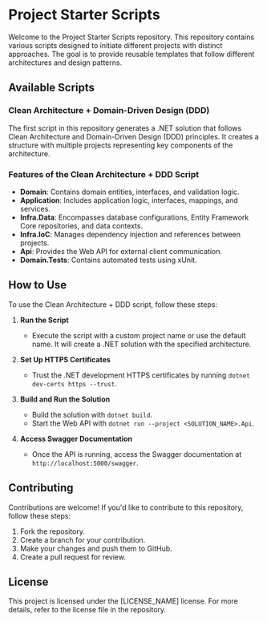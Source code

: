 # Project Starter Scripts

Welcome to the Project Starter Scripts repository. This repository contains various scripts designed to initiate different projects with distinct approaches. The goal is to provide reusable templates that follow different architectures and design patterns.

## Available Scripts

### Clean Architecture + Domain-Driven Design (DDD)

The first script in this repository generates a .NET solution that follows Clean Architecture and Domain-Driven Design (DDD) principles. It creates a structure with multiple projects representing key components of the architecture.

### Features of the Clean Architecture + DDD Script
- **Domain**: Contains domain entities, interfaces, and validation logic.
- **Application**: Includes application logic, interfaces, mappings, and services.
- **Infra.Data**: Encompasses database configurations, Entity Framework Core repositories, and data contexts.
- **Infra.IoC**: Manages dependency injection and references between projects.
- **Api**: Provides the Web API for external client communication.
- **Domain.Tests**: Contains automated tests using xUnit.

## How to Use

To use the Clean Architecture + DDD script, follow these steps:

1. **Run the Script**
   - Execute the script with a custom project name or use the default name. It will create a .NET solution with the specified architecture.

2. **Set Up HTTPS Certificates**
   - Trust the .NET development HTTPS certificates by running `dotnet dev-certs https --trust`.

3. **Build and Run the Solution**
   - Build the solution with `dotnet build`.
   - Start the Web API with `dotnet run --project <SOLUTION_NAME>.Api`.

4. **Access Swagger Documentation**
   - Once the API is running, access the Swagger documentation at `http://localhost:5000/swagger`.

## Contributing

Contributions are welcome! If you'd like to contribute to this repository, follow these steps:

1. Fork the repository.
2. Create a branch for your contribution.
3. Make your changes and push them to GitHub.
4. Create a pull request for review.

## License

This project is licensed under the [LICENSE_NAME] license. For more details, refer to the license file in the repository.
